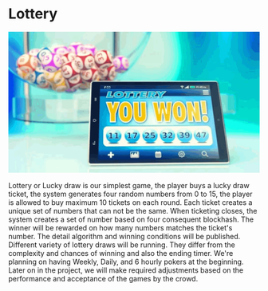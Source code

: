 # Lottery

<img width="800" alt="WON lottery" src="https://raw.githubusercontent.com/babyloniaapp/docs/main/assets/images/Lottery-WON-001.png">

Lottery or Lucky draw is our simplest game, the player buys a lucky draw ticket, the system generates four random numbers from 0 to 15, the player is allowed to buy maximum 10 tickets on each round. Each ticket creates a unique set of numbers that can not be the same. When ticketing closes, the system creates a set of number based on four consequent blockhash. The winner will be rewarded on how many numbers matches the ticket's number. The detail algorithm and winning conditions will be published. Different variety of lottery draws will be running. They differ from the complexity and chances of winning and also the ending timer. We're planning on having Weekly, Daily, and 6 hourly pokers at the beginning. Later on in the project, we will make required adjustments based on the performance and acceptance of the games by the crowd.
